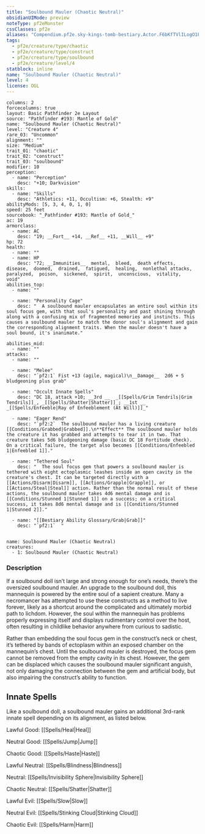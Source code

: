 ```yaml
---
title: "Soulbound Mauler (Chaotic Neutral)"
obsidianUIMode: preview
noteType: pf2eMonster
cssClasses: pf2e
aliases: "Compendium.pf2e.sky-kings-tomb-bestiary.Actor.F6bKfTVlILogO1FT" 
tags:
  - pf2e/creature/type/chaotic
  - pf2e/creature/type/construct
  - pf2e/creature/type/soulbound
  - pf2e/creature/level/4
statblock: inline
name: "Soulbound Mauler (Chaotic Neutral)"
level: 4
license: OGL
---
```


```statblock
columns: 2
forcecolumns: true
layout: Basic Pathfinder 2e Layout
source: "Pathfinder #193: Mantle of Gold"
name: "Soulbound Mauler (Chaotic Neutral)"
level: "Creature 4"
rare_03: "Uncommon"
alignment: ""
size: "Medium"
trait_01: "chaotic"
trait_02: "construct"
trait_03: "soulbound"
modifier: 10
perception:
  - name: "Perception"
    desc: "+10; Darkvision"
skills:
  - name: "Skills"
    desc: "Athletics: +11, Occultism: +6, Stealth: +9"
abilityMods: [5, 3, 4, 0, 1, 0]
speed: 25 feet
sourcebook: "_Pathfinder #193: Mantle of Gold_"
ac: 19
armorclass:
  - name: AC
    desc: "19; __Fort__ +14, __Ref__ +11, __Will__ +9"
hp: 72
health:
  - name: ""
  - name: HP
    desc: "72; __Immunities__  mental,  bleed,  death effects,  disease,  doomed,  drained,  fatigued,  healing,  nonlethal attacks,  paralyzed,  poison,  sickened,  spirit,  unconscious,  vitality,  void"
abilities_top:
  - name: ""

  - name: "Personality Cage"
    desc: "  A soulbound mauler encapsulates an entire soul within its soul focus gem, with that soul's personality and past shining through along with a confusing mix of fragmented memories and instincts. This causes a soulbound mauler to match the donor soul's alignment and gain the corresponding alignment traits. When the mauler doesn't have a soul bound, it's inanimate."

abilities_mid:
  - name: ""
attacks:
  - name: ""

  - name: "Melee"
    desc: "`pf2:1` Fist +13 (agile, magical)\n__Damage__  2d6 + 5 bludgeoning plus grab"

  - name: "Occult Innate Spells"
    desc: "DC 18, attack +10; __3rd __  _[[Spells/Grim Tendrils|Grim Tendrils]]_, _[[Spells/Shatter|Shatter]]_; __1st __  _[[Spells/Enfeeble|Ray of Enfeeblement (At Will)]]_"

  - name: "Eager Rend"
    desc: "`pf2:2`  The soulbound mauler has a living creature [[Conditions/Grabbed|Grabbed]].\n**Effect** The soulbound mauler holds the creature it has grabbed and attempts to tear it in two. That creature takes 5d6 bludgeoning damage (basic DC 18 Fortitude check). On a critical failure, the target also becomes [[Conditions/Enfeebled 1|Enfeebled 1]]."

  - name: "Tethered Soul"
    desc: "  The soul focus gem that powers a soulbound mauler is tethered with eight ectoplasmic leashes inside an open cavity in the creature's chest. It can be targeted directly with a [[Actions/Disarm|Disarm]], [[Actions/Grapple|Grapple]], or [[Actions/Steal|Steal]] action. Rather than the normal result of these actions, the soulbound mauler takes 4d6 mental damage and is [[Conditions/Stunned 1|Stunned 1]] on a success; on a critical success, it takes 8d6 mental damage and is [[Conditions/Stunned 1|Stunned 2]]."

  - name: "[[Bestiary Ability Glossary/Grab|Grab]]"
    desc: "`pf2:1`  "
 
```

```encounter-table
name: Soulbound Mauler (Chaotic Neutral)
creatures:
  - 1: Soulbound Mauler (Chaotic Neutral)
```


### Description
If a soulbound doll isn’t large and strong enough for one’s needs, there’s the oversized soulbound mauler. An upgrade to the soulbound doll, this mannequin is powered by the entire soul of a sapient creature. Many a necromancer has attempted to use these constructs as a method to live forever, likely as a shortcut around the complicated and ultimately morbid path to lichdom. However, the soul within the mannequin has problems properly expressing itself and displays rudimentary control over the host, often resulting in childlike behavior anywhere from curious to sadistic.

Rather than embedding the soul focus gem in the construct’s neck or chest, it’s tethered by bands of ectoplasm within an exposed chamber on the mannequin’s chest. Until the soulbound mauler is destroyed, the focus gem cannot be removed from the empty cavity in its chest. However, the gem can be displaced which causes the soulbound mauler significant anguish, not only damaging the connection between the gem and artificial body, but also impairing the construct’s ability to function.

## Innate Spells

Like a soulbound doll, a soulbound mauler gains an additional 3rd-rank innate spell depending on its alignment, as listed below.

Lawful Good: [[Spells/Heal|Heal]]

Neutral Good: [[Spells/Jump|Jump]]

Chaotic Good: [[Spells/Haste|Haste]]

Lawful Neutral: [[Spells/Blindness|Blindness]]

Neutral: [[Spells/Invisibility Sphere|Invisibility Sphere]]

Chaotic Neutral: [[Spells/Shatter|Shatter]]

Lawful Evil: [[Spells/Slow|Slow]]

Neutral Evil: [[Spells/Stinking Cloud|Stinking Cloud]]

Chaotic Evil: [[Spells/Harm|Harm]]
